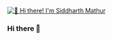 [<img src="https://github.com/Siddikulus/Siddikulus/blob/main/Itachi-infinite.gif" alt="👋 Hi there! I'm Siddharth Mathur" title="👋 Hi there! I'm Siddharth Mathur"/>](https://raymond.li/)


### Hi there 👋

<!--
**Siddikulus/Siddikulus** is a ✨ _special_ ✨ repository because its `README.md` (this file) appears on your GitHub profile.

Here are some ideas to get you started:

- 🔭 I’m currently working on ...
- 🌱 I’m currently learning ...
- 👯 I’m looking to collaborate on ...
- 🤔 I’m looking for help with ...
- 💬 Ask me about ...
- 📫 How to reach me: ...
- 😄 Pronouns: ...
- ⚡ Fun fact: ...
-->
